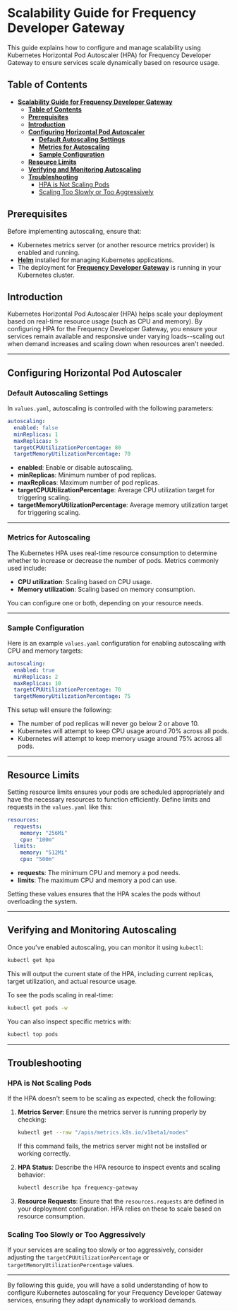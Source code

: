 # **Scalability Guide for Frequency Developer Gateway**

This guide explains how to configure and manage scalability using Kubernetes Horizontal Pod Autoscaler (HPA) for Frequency Developer Gateway to ensure services scale dynamically based on resource usage.

## Table of Contents

- [**Scalability Guide for Frequency Developer Gateway**](#scalability-guide-for-frequency-gateway)
  - [**Table of Contents**](#table-of-contents)
  - [**Prerequisites**](#prerequisites)
  - [**Introduction**](#introduction)
  - [**Configuring Horizontal Pod Autoscaler**](#configuring-horizontal-pod-autoscaler)
    - [**Default Autoscaling Settings**](#default-autoscaling-settings)
    - [**Metrics for Autoscaling**](#metrics-for-autoscaling)
    - [**Sample Configuration**](#sample-configuration)
  - [**Resource Limits**](#resource-limits)
  - [**Verifying and Monitoring Autoscaling**](#verifying-and-monitoring-autoscaling)
  - [**Troubleshooting**](#troubleshooting)
    - [HPA is Not Scaling Pods](#hpa-is-not-scaling-pods)
    - [Scaling Too Slowly or Too Aggressively](#scaling-too-slowly-or-too-aggressively)

## Prerequisites

Before implementing autoscaling, ensure that:

- Kubernetes metrics server (or another resource metrics provider) is enabled and running.
- [**Helm**](https://helm.sh/docs/intro/install/) installed for managing Kubernetes applications.
- The deployment for [**Frequency Developer Gateway**](https://github.com/ProjectLibertyLabs/gateway/blob/main/deployment/k8s) is running in your Kubernetes cluster.

## Introduction

Kubernetes Horizontal Pod Autoscaler (HPA) helps scale your deployment based on real-time resource usage (such as CPU and memory). By configuring HPA for the Frequency Developer Gateway, you ensure your services remain available and responsive under varying loads--scaling out when demand increases and scaling down when resources aren't needed.

---

## **Configuring Horizontal Pod Autoscaler**

### Default Autoscaling Settings

In `values.yaml`, autoscaling is controlled with the following parameters:

```yaml
autoscaling:
  enabled: false
  minReplicas: 1
  maxReplicas: 5
  targetCPUUtilizationPercentage: 80
  targetMemoryUtilizationPercentage: 70
```

- **enabled**: Enable or disable autoscaling.
- **minReplicas**: Minimum number of pod replicas.
- **maxReplicas**: Maximum number of pod replicas.
- **targetCPUUtilizationPercentage**: Average CPU utilization target for triggering scaling.
- **targetMemoryUtilizationPercentage**: Average memory utilization target for triggering scaling.

---

### Metrics for Autoscaling

The Kubernetes HPA uses real-time resource consumption to determine whether to increase or decrease the number of pods. Metrics commonly used include:

- **CPU utilization**: Scaling based on CPU usage.
- **Memory utilization**: Scaling based on memory consumption.

You can configure one or both, depending on your resource needs.

---

### Sample Configuration

Here is an example `values.yaml` configuration for enabling autoscaling with CPU and memory targets:

```yaml
autoscaling:
  enabled: true
  minReplicas: 2
  maxReplicas: 10
  targetCPUUtilizationPercentage: 70
  targetMemoryUtilizationPercentage: 75
```

This setup will ensure the following:

- The number of pod replicas will never go below 2 or above 10.
- Kubernetes will attempt to keep CPU usage around 70% across all pods.
- Kubernetes will attempt to keep memory usage around 75% across all pods.

---

## **Resource Limits**

Setting resource limits ensures your pods are scheduled appropriately and have the necessary resources to function efficiently. Define limits and requests in the `values.yaml` like this:

```yaml
resources:
  requests:
    memory: "256Mi"
    cpu: "100m"
  limits:
    memory: "512Mi"
    cpu: "500m"
```

- **requests**: The minimum CPU and memory a pod needs.
- **limits**: The maximum CPU and memory a pod can use.

Setting these values ensures that the HPA scales the pods without overloading the system.

---

## **Verifying and Monitoring Autoscaling**

Once you've enabled autoscaling, you can monitor it using `kubectl`:

```bash
kubectl get hpa
```

This will output the current state of the HPA, including current replicas, target utilization, and actual resource usage.

To see the pods scaling in real-time:

```bash
kubectl get pods -w
```

You can also inspect specific metrics with:

```bash
kubectl top pods
```

---

## **Troubleshooting**

### HPA is Not Scaling Pods

If the HPA doesn't seem to be scaling as expected, check the following:

1. **Metrics Server**: Ensure the metrics server is running properly by checking:

   ```bash
   kubectl get --raw "/apis/metrics.k8s.io/v1beta1/nodes"
   ```

   If this command fails, the metrics server might not be installed or working correctly.

2. **HPA Status**: Describe the HPA resource to inspect events and scaling behavior:

   ```bash
   kubectl describe hpa frequency-gateway
   ```

3. **Resource Requests**: Ensure that the `resources.requests` are defined in your deployment configuration. HPA relies on these to scale based on resource consumption.

### Scaling Too Slowly or Too Aggressively

If your services are scaling too slowly or too aggressively, consider adjusting the `targetCPUUtilizationPercentage` or `targetMemoryUtilizationPercentage` values.

---

By following this guide, you will have a solid understanding of how to configure Kubernetes autoscaling for your Frequency Developer Gateway services, ensuring they adapt dynamically to workload demands.

